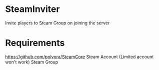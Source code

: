 # SteamInviter
Invite players to Steam Group on joining the server


# Requirements
https://github.com/polvora/SteamCore
Steam Account (Limited account won't work)
Steam Group
